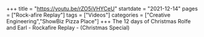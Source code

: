 +++
title = "https://youtu.be/rZO5iVHYCeU"
startdate = "2021-12-14"
pages = ["Rock-afire Replay"]
tags = ["Videos"]
categories = ["Creative Engineering","ShowBiz Pizza Place"]
+++
The 12 days of Christmas Rolfe and Earl - Rockafire Replay - (Christmas Special)
